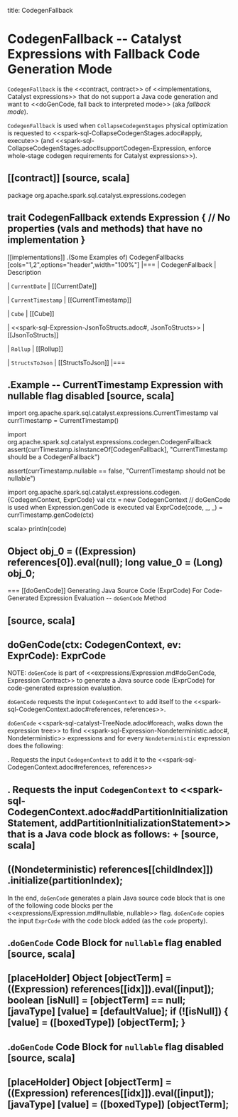 title: CodegenFallback

# CodegenFallback -- Catalyst Expressions with Fallback Code Generation Mode

`CodegenFallback` is the <<contract, contract>> of <<implementations, Catalyst expressions>> that do not support a Java code generation and want to <<doGenCode, fall back to interpreted mode>> (aka _fallback mode_).

`CodegenFallback` is used when `CollapseCodegenStages` physical optimization is requested to <<spark-sql-CollapseCodegenStages.adoc#apply, execute>> (and <<spark-sql-CollapseCodegenStages.adoc#supportCodegen-Expression, enforce whole-stage codegen requirements for Catalyst expressions>>).

[[contract]]
[source, scala]
----
package org.apache.spark.sql.catalyst.expressions.codegen

trait CodegenFallback extends Expression {
  // No properties (vals and methods) that have no implementation
}
----

[[implementations]]
.(Some Examples of) CodegenFallbacks
[cols="1,2",options="header",width="100%"]
|===
| CodegenFallback
| Description

| `CurrentDate`
| [[CurrentDate]]

| `CurrentTimestamp`
| [[CurrentTimestamp]]

| `Cube`
| [[Cube]]

| <<spark-sql-Expression-JsonToStructs.adoc#, JsonToStructs>>
| [[JsonToStructs]]

| `Rollup`
| [[Rollup]]

| `StructsToJson`
| [[StructsToJson]]
|===

.Example -- CurrentTimestamp Expression with nullable flag disabled
[source, scala]
----
import org.apache.spark.sql.catalyst.expressions.CurrentTimestamp
val currTimestamp = CurrentTimestamp()

import org.apache.spark.sql.catalyst.expressions.codegen.CodegenFallback
assert(currTimestamp.isInstanceOf[CodegenFallback], "CurrentTimestamp should be a CodegenFallback")

assert(currTimestamp.nullable == false, "CurrentTimestamp should not be nullable")

import org.apache.spark.sql.catalyst.expressions.codegen.{CodegenContext, ExprCode}
val ctx = new CodegenContext
// doGenCode is used when Expression.genCode is executed
val ExprCode(code, _, _) = currTimestamp.genCode(ctx)

scala> println(code)

Object obj_0 = ((Expression) references[0]).eval(null);
        long value_0 = (Long) obj_0;
----

=== [[doGenCode]] Generating Java Source Code (ExprCode) For Code-Generated Expression Evaluation -- `doGenCode` Method

[source, scala]
----
doGenCode(ctx: CodegenContext, ev: ExprCode): ExprCode
----

NOTE: `doGenCode` is part of <<expressions/Expression.md#doGenCode, Expression Contract>> to generate a Java source code (ExprCode) for code-generated expression evaluation.

`doGenCode` requests the input `CodegenContext` to add itself to the <<spark-sql-CodegenContext.adoc#references, references>>.

`doGenCode` <<spark-sql-catalyst-TreeNode.adoc#foreach, walks down the expression tree>> to find <<spark-sql-Expression-Nondeterministic.adoc#, Nondeterministic>> expressions and for every `Nondeterministic` expression does the following:

. Requests the input `CodegenContext` to add it to the <<spark-sql-CodegenContext.adoc#references, references>>

. Requests the input `CodegenContext` to <<spark-sql-CodegenContext.adoc#addPartitionInitializationStatement, addPartitionInitializationStatement>> that is a Java code block as follows:
+
[source, scala]
----
((Nondeterministic) references[[childIndex]])
  .initialize(partitionIndex);
----

In the end, `doGenCode` generates a plain Java source code block that is one of the following code blocks per the <<expressions/Expression.md#nullable, nullable>> flag. `doGenCode` copies the input `ExprCode` with the code block added (as the `code` property).

.`doGenCode` Code Block for `nullable` flag enabled
[source, scala]
----
[placeHolder]
Object [objectTerm] = ((Expression) references[[idx]]).eval([input]);
boolean [isNull] = [objectTerm] == null;
[javaType] [value] = [defaultValue];
if (![isNull]) {
  [value] = ([boxedType]) [objectTerm];
}
----

.`doGenCode` Code Block for `nullable` flag disabled
[source, scala]
----
[placeHolder]
Object [objectTerm] = ((Expression) references[[idx]]).eval([input]);
[javaType] [value] = ([boxedType]) [objectTerm];
----
